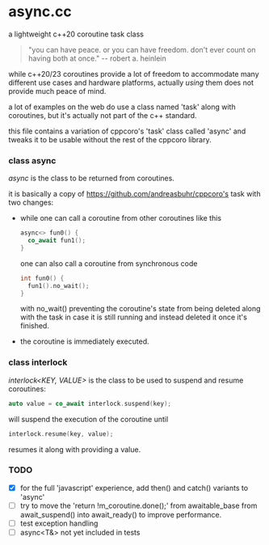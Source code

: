# async.cc

a lightweight c++20 coroutine task class

>  "you can have peace. or you can have freedom. don't ever count on having both at once."
>  -- robert a. heinlein

while c++20/23 coroutines provide a lot of freedom to accommodate many different use cases and hardware platforms, actually _using_ them does not provide much peace of mind.

a lot of examples on the web do use a class named 'task' along with coroutines, but it's actually not part of the c++ standard.

this file contains a variation of cppcoro's 'task' class called 'async' and tweaks it to be usable without the rest of the cppcoro library.

 ### class async

_async_ is the class to be returned from coroutines.

it is basically a copy of https://github.com/andreasbuhr/cppcoro's task with two changes:

* while one can call a coroutine from other coroutines like this
  ```c++
  async<> fun0() {
    co_await fun1();
  }
  ```
  one can also call a coroutine from synchronous code
  ```c++
  int fun0() {
    fun1().no_wait();
  }
  ```
  with no_wait() preventing the coroutine's state from being deleted along with the task in case it is still running and instead deleted it once it's finished.
 
 * the coroutine is immediately executed.

 ### class interlock

 _interlock<KEY, VALUE>_ is the class to be used to suspend and resume coroutines:

```c++
auto value = co_await interlock.suspend(key);
```

will suspend the execution of the coroutine until

```c++
interlock.resume(key, value);
```

resumes it along with providing a value.

### TODO

- [x] for the full 'javascript' experience, add then() and catch() variants to 'async'
- [ ] try to move the 'return !m_coroutine.done();' from awaitable_base from
     await_suspend() into await_ready() to improve performance.
- [ ] test exception handling
- [ ] async<T&> not yet included in tests
